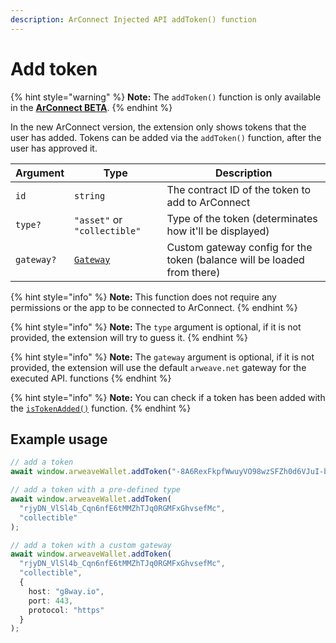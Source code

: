 ```yaml
---
description: ArConnect Injected API addToken() function
---
```


# Add token

{% hint style="warning" %}
**Note:** The `addToken()` function is only available in the [**ArConnect BETA**](beta.md).
{% endhint %}

In the new ArConnect version, the extension only shows tokens that the user has added. Tokens can be added via the `addToken()` function, after the user has approved it.

| Argument   | Type                                           | Description                                                             |
| ---------- | ---------------------------------------------- | ----------------------------------------------------------------------- |
| `id`       | `string`                                       | The contract ID of the token to add to ArConnect                        |
| `type?`    | `"asset"` or `"collectible"`                   | Type of the token (determinates how it'll be displayed)                 |
| `gateway?` | [`Gateway`](connect.md#custom-gateway-config)  | Custom gateway config for the token (balance will be loaded from there) |

{% hint style="info" %}
**Note:** This function does not require any permissions or the app to be connected to ArConnect.
{% endhint %}

{% hint style="info" %}
**Note:** The `type` argument is optional, if it is not provided, the extension will try to guess it.
{% endhint %}

{% hint style="info" %}
**Note:** The `gateway` argument is optional, if it is not provided, the extension will use the default `arweave.net` gateway for the executed API. functions
{% endhint %}

{% hint style="info" %}
**Note:** You can check if a token has been added with the [`isTokenAdded()`](is-token-added.md) function.
{% endhint %}

## Example usage

```ts
// add a token
await window.arweaveWallet.addToken("-8A6RexFkpfWwuyVO98wzSFZh0d6VJuI-buTJvlwOJQ");

// add a token with a pre-defined type
await window.arweaveWallet.addToken(
  "rjyDN_VlSl4b_Cqn6nfE6tMMZhTJq0RGMFxGhvsefMc",
  "collectible"
);

// add a token with a custom gateway
await window.arweaveWallet.addToken(
  "rjyDN_VlSl4b_Cqn6nfE6tMMZhTJq0RGMFxGhvsefMc",
  "collectible",
  {
    host: "g8way.io",
    port: 443,
    protocol: "https"
  }
);
```
